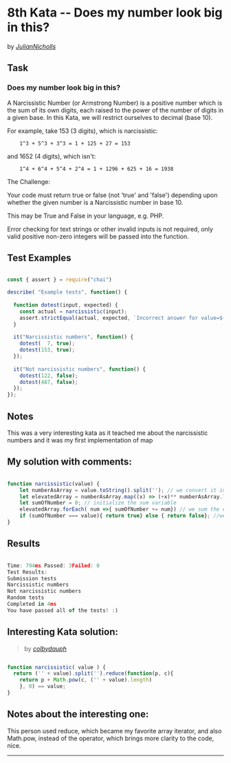 # 8th Kata -- Does my number look big in this?






by *[JulianNicholls](https://www.codewars.com/users/JulianNicholls)*


## Task

### Does my number look big in this?


A Narcissistic Number (or Armstrong Number) is a positive number which is the sum of its own digits, each raised to the power of the number of digits in a given base. In this Kata, we will restrict ourselves to decimal (base 10).

For example, take 153 (3 digits), which is narcissistic:
```
    1^3 + 5^3 + 3^3 = 1 + 125 + 27 = 153
```
and 1652 (4 digits), which isn't:
```
    1^4 + 6^4 + 5^4 + 2^4 = 1 + 1296 + 625 + 16 = 1938
```
The Challenge:

Your code must return true or false (not 'true' and 'false') depending upon whether the given number is a Narcissistic number in base 10.

This may be True and False in your language, e.g. PHP.

Error checking for text strings or other invalid inputs is not required, only valid positive non-zero integers will be passed into the function.



## Test Examples

```js

const { assert } = require("chai")

describe( "Example tests", function() {
  
  function dotest(input, expected) {
    const actual = narcissistic(input);
    assert.strictEqual(actual, expected, `Incorrect answer for value=${input}`)
  }
  
  it("Narcissistic numbers", function() {
    dotest(  7, true);
    dotest(153, true);
  });
  
  it("Not narcissistic numbers", function() {
    dotest(122, false);
    dotest(487, false);
  });
});

```


## Notes

This was a very interesting kata as it teached me about the narcissistic numbers and it was my first implementation of map

## My solution with comments:

```js

function narcissistic(value) {
    let numberAsArray = value.toString().split(''); // we convert it into a string to then separate each element to an element on an array
    let elevatedArray = numberAsArray.map((x) => (+x)** numberAsArray.length); // we elevate each number in each element to the length of the array (we added the unary for consistency)
    let sumOfNumber = 0; // initialize the sum variable
    elevatedArray.forEach( num =>{ sumOfNumber += num}) // we sum the elements to get the final comparation
    if (sumOfNumber === value){ return true} else { return false}; //we check if the result is equal to the given number, if so the number is narcissistic
}
```


## Results

```js

Time: 794ms Passed: 3Failed: 0
Test Results:
Submission tests
Narcissistic numbers
Not narcissistic numbers
Random tests
Completed in 4ms
You have passed all of the tests! :)
```

## Interesting Kata solution:
> by *[colbydauph](https://www.codewars.com/users/colbydauph)*

```js

function narcissistic( value ) {
  return ('' + value).split('').reduce(function(p, c){
    return p + Math.pow(c, ('' + value).length)
    }, 0) == value;
}
```

## Notes about the interesting one:

This person used reduce, which became my favorite array iterator, and also Math.pow, instead of the operator, which brings more clarity to the code, nice.


---